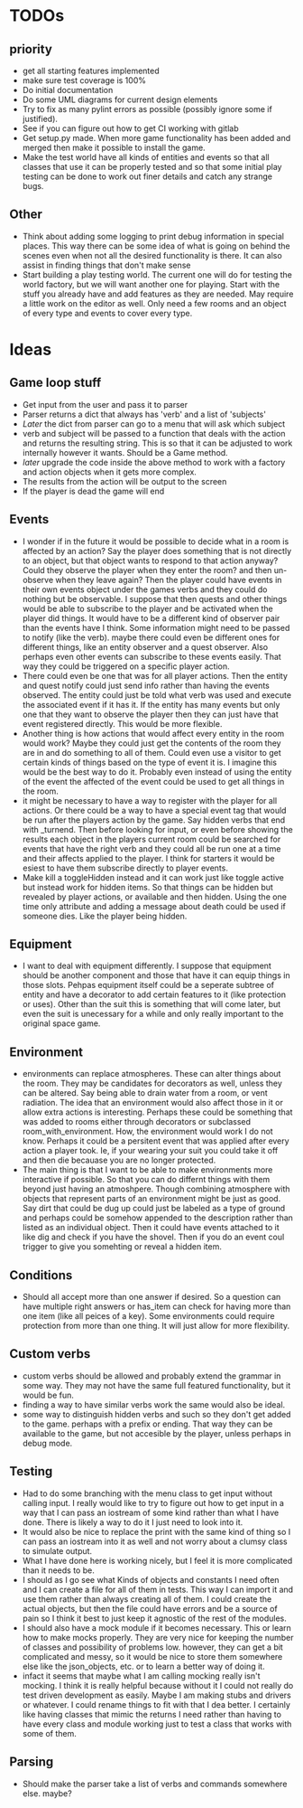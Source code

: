 TODOs
=====

priority
--------

* get all starting features implemented
* make sure test coverage is 100%
* Do initial documentation
* Do some UML diagrams for current design elements
* Try to fix as many pylint errors as possible (possibly ignore some if justified).
* See if you can figure out how to get CI working with gitlab
* Get setup.py made. When more game functionality has been added and merged then make it possible to install the game.
* Make the test world have all kinds of entities and events so that all classes that use it can be properly tested and so that some initial play testing can be done to work out finer details and catch any strange bugs.

Other
-----

* Think about adding some logging to print debug information in special places. This way there can be some idea of what is going on behind the scenes even when not all the desired functionality is there. It can also assist in finding things that don't make sense
* Start building a play testing world. The current one will do for testing the world factory, but we will want another one for playing. Start with the stuff you already have and add features as they are needed. May require a little work on the editor as well. Only need a few rooms and an object of every type and events to cover every type.


Ideas
=====

Game loop stuff
---------------

* Get input from the user and pass it to parser
* Parser returns a dict that always has 'verb' and a list of 'subjects'
* *Later* the dict from parser can go to a menu that will ask which subject
* verb and subject will be passed to a function that deals with the action and returns the resulting string. This is so that it can be adjusted to work internally however it wants. Should be a Game method.
* *later* upgrade the code inside the above method to work with a factory and action objects when it gets more complex.
* The results from the action will be output to the screen
* If the player is dead the game will end


Events
------

* I wonder if in the future it would be possible to decide what in a room is affected by an action? Say the player does something that is not directly to an object, but that object wants to respond to that action anyway? Could they observe the player when they enter the room? and then un-observe when they leave again? Then the player could have events in their own events object under the games verbs and they could do nothing but be observable. I suppose that then quests and other things would be able to subscribe to the player and be activated when the player did things. It would have to be a different kind of observer pair than the events have I think. Some information might need to be passed to notify (like the verb). maybe there could even be different ones for different things, like an entity observer and a quest observer. Also perhaps even other events can subscribe to these events easily. That way they could be triggered on a specific player action.
* There could even be one that was for all player actions. Then the entity and quest notify could just send info rather than having the events observed. The entity could just be told what verb was used and execute the associated event if it has it. If the entity has many events but only one that they want to observe the player then they can just have that event registered directly. This would be more flexible.
* Another thing is how actions that would affect every entity in the room would work? Maybe they could just get the contents of the room they are in and do something to all of them. Could even use a visitor to get certain kinds of things based on the type of event it is. I imagine this would be the best way to do it. Probably even instead of using the entity of the event the affected of the event could be used to get all things in the room.
* it might be necessary to have a way to register with the player for all actions. Or there could be a way to have a special event tag that would be run after the players action by the game. Say hidden verbs that end with _turnend. Then before looking for input, or even before showing the results each object in the players current room could be searched for events that have the right verb and they could all be run one at a time and their affects applied to the player. I think for starters it would be esiest to have them subscribe directly to player events.
* Make kill a toggleHidden instead and it can work just like toggle active but instead work for hidden items. So that things can be hidden but revealed by player actions, or available and then hidden. Using the one time only attribute and adding a message about death could be used if someone dies. Like the player being hidden.


Equipment
---------

* I want to deal with equipment differently. I suppose that equipment should be another component and those that have it can equip things in those slots. Pehpas equipment itself could be a seperate subtree of entity and have a decorator to add certain features to it (like protection or uses). Other than the suit this is something that will come later, but even the suit is unecessary for a while and only really important to the original space game.


Environment
-----------
* environments can replace atmospheres. These can alter things about the room. They may be candidates for decorators as well, unless they can be altered. Say being able to drain water from a room, or vent radiation. The idea that an environment would also affect those in it or allow extra actions is interesting. Perhaps these could be something that was added to rooms either through decorators or subclassed room_with_environment. How, the environment would work I do not know. Perhaps it could be a persitent event that was applied after every action a player took. Ie, if your wearing your suit you could take it off and then die becauase you are no longer protected.
* The main thing is that I want to be able to make environments more interactive if possible. So that you can do differnt things with them beyond just having an atmoshpere. Though combining atmosphere with objects that represent parts of an environment might be just as good. Say dirt that could be dug up could just be labeled as a type of ground and perhaps could be somehow appended to the description rather than listed as an individual object. Then it could have events attached to it like dig and check if you have the shovel. Then if you do an event coul trigger to give you somehting or reveal a hidden item.

Conditions
----------
* Should all accept more than one answer if desired. So a question can have multiple right answers or has_item can check for having more than one item (like all peices of a key). Some environments could require protection from more than one thing. It will just allow for more flexibility.

Custom verbs
------------
* custom verbs should be allowed and probably extend the grammar in some way. They may not have the same full featured functionality, but it would be fun.
* finding a way to have similar verbs work the same would also be ideal.
* some way to distinguish hidden verbs and such so they don't get added to the game. perhaps with a prefix or ending. That way they can be available to the game, but not accesible by the player, unless perhaps in debug mode.

Testing
-------
* Had to do some branching with the menu class to get input without calling input. I really would like to try to figure out how to get input in a way that I can pass an iostream of some kind rather than what I have done. There is likely a way to do it I just need to look into it.
* It would also be nice to replace the print with the same kind of thing so I can pass an iostream into it as well and not worry about a clumsy class to simulate output.
* What I have done here is working nicely, but I feel it is more complicated than it needs to be.
* I should as I go see what Kinds of objects and constants I need often and I can create a file for all of them in tests. This way I can import it and use them rather than always creating all of them. I could create the actual objects, but then the file could have errors and be a source of pain so I think it best to just keep it agnostic of the rest of the modules.
* I should also have a mock module if it becomes necessary. This or learn how to make mocks properly. They are very nice for keeping the number of classes and possibility of problems low. however, they can get a bit complicated and messy, so it would be nice to store them somewhere else like the json_objects, etc. or to learn a better way of doing it.
* infact it seems that maybe what I am calling mocking really isn't mocking. I think it is really helpful because without it I could not really do test driven development as easily. Maybe I am making stubs and drivers or whatever. I could rename things to fit with that I dea better. I certainly like having classes that mimic the returns I need rather than having to have every class and module working just to test a class that works with some of them.

Parsing
-------

* Should make the parser take a list of verbs and commands somewhere else. maybe?